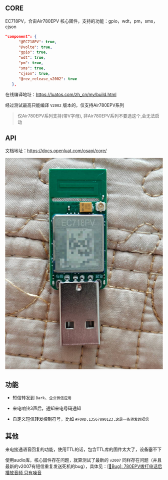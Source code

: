 ## CORE

EC718PV，合宙Air780EPV 核心固件，支持的功能：gpio，wdt，pm，sms，cjson

```json
"component": {
      "@EC718PV": true,
      "@volte": true,
      "gpio": true,
      "wdt": true,
      "pm": true,
      "sms": true,
      "cjson": true,
      "@rev_release_v2002": true
   },
```

在线编译地址：https://luatos.com/zh_cn/my/build.html

经过测试最高只能编译 `V2002` 版本的，仅支持Air780EPV系列

> 仅Air780EPV系列支持(带V字母), 非Air780EPV系列不要选这个,会无法启动

## API

文档地址：https://docs.openluat.com/osapi/core/

![](https://github.com/BaeKey/Air780EPV/blob/main/images/20250629111602.jpg)

## 功能

- 短信转发到 `Bark`、`企业微信应用`

- 来电响铃3声后，通知来电号码通知
- 自定义短信转发控制符号，比如 `#FORD,13567890123,这是一条转发的短信`

## 其他

来电接通语音回复的功能，使用TTL的话，包含TTL库的固件太大了，设备塞不下

使用audio库，核心固件存在问题，就算测试了最新的 `v2007` 同样存在问题（并且最新的v2007有短信重复发送死机的bug），具体见：[[🐛Bug]: 780EPV拨打电话后播放音频 只有噪音](https://gitee.com/openLuat/LuatOS/issues/IAIQG6)
